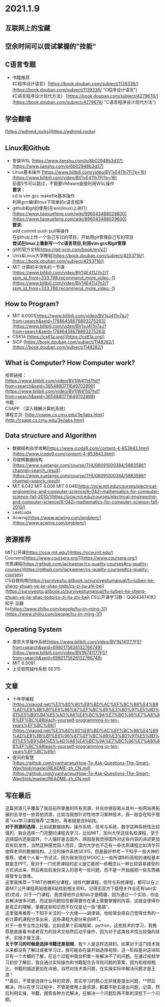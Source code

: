 # 2021.1.9 #
## 互联网上的宝藏 ##

## 空余时间可以尝试掌握的”技能“ ###

## C语言专题 ##
- 书籍推荐<br>
《C程序设计语言》[https://book.douban.com/subject/1139336/](https://book.douban.com/subject/1139336/ "C程序设计语言")<br>
《C语言程序设计现代方法》 [https://book.douban.com/subject/4279678/](https://book.douban.com/subject/4279678/ "C语言程序设计现代方法")

## 学会翻墙 ##
[https://wdnmd.rocks](https://wdnmd.rocks)

## Linux和Github ##
-  安装WSL [https://www.jianshu.com/p/6b02948b3d37](https://www.jianshu.com/p/6b02948b3d37)
-  Linux基本操作 [https://www.bilibili.com/video/BV1vE411h7Fi?p=16](https://www.bilibili.com/video/BV1vE411h7Fi?p=16)<br>
	前面5节可以跳过，不需要VMware直接利用WSL操作<br>
	**要求：**<br>
	cd ls vim gcc makefile基本操作<br>
	利用gcc编译linux下简单的c语言程序
- github和git的使用(在wsl(linux)上进行) [https://www.liaoxuefeng.com/wiki/896043488029600](https://www.liaoxuefeng.com/wiki/896043488029600)<br>
	**要求:**<br>
	add commit push pull等操作<br>
	在github上传一个自己写过的项目，开始用git管理自己写的项目<br>
	**尝试在linux上重新写一个c语言项目,利用vim gcc和git管理**
- git的官方文档[https://git-scm.com/book/en/v2]
- Unix&Linux大学教程[https://book.douban.com/subject/4253716/](https://book.douban.com/subject/4253716/)
- MIT 计算机中消失的一节课[https://www.bilibili.com/video/BV14E411J7n2/?spm_id_from=333.788.recommend_more_video.-1](https://www.bilibili.com/video/BV14E411J7n2/?spm_id_from=333.788.recommend_more_video.-1)

## How to Program? ##
- MIT 6.0001[https://www.bilibili.com/video/BV1sJ411n7aJ?from=search&seid=17686458678893275263](https://www.bilibili.com/video/BV1sJ411n7aJ?from=search&seid=17686458678893275263)
- CS61A [https://cs61a.org/](https://cs61a.org/)
- SICP [https://book.douban.com/subject/1148282/](https://book.douban.com/subject/1148282/)
	
## What is Computer? How Computer work? ##
视频链接：<br> 
[https://www.bilibili.com/video/BV1iW411d7hd?from=search&seid=3654880711649702898](https://www.bilibili.com/video/BV1iW411d7hd?from=search&seid=3654880711649702898)<br>
书籍：<br>
CSAPP （深入理解计算机系统）<br>
课程主页:
[http://csapp.cs.cmu.edu/3e/labs.html](http://csapp.cs.cmu.edu/3e/labs.html)<br>

## Data structure and Algorithm ##
- 数据结构自学攻略[https://www.icode9.com/content-4-853843.html](https://www.icode9.com/content-4-853843.html)
- 邓俊辉数据结构[https://www.xuetangx.com/course/THU08091000384/5883586?channel=search_result](https://www.xuetangx.com/course/THU08091000384/5883586?channel=search_result)
- MIT 6.042 MIT 6.006 MIT 6.046[https://ocw.mit.edu/courses/electrical-engineering-and-computer-science/6-042j-mathematics-for-computer-science-fall-2010/](https://ocw.mit.edu/courses/electrical-engineering-and-computer-science/6-042j-mathematics-for-computer-science-fall-2010/)
- Leetcode
- Acwing[https://www.acwing.com/problem/](https://www.acwing.com/problem/)

## 资源推荐 ##
MIT公开课[https://ocw.mit.edu/](https://ocw.mit.edu/)<br>
Coursera[https://www.coursera.org/](https://www.coursera.org/)<br>
优质课程[https://github.com/jackwener/cs-quality-courses#cs-quality-courses](https://github.com/jackwener/cs-quality-courses#cs-quality-courses)<br>
CS自救指南[https://survivesjtu.gitbook.io/survivesjtumanual/fu-lu/ben-ke-sheng-zhuan-ye-jie-shao-todo/cs-zi-jiu-zhi-bei](https://survivesjtu.gitbook.io/survivesjtumanual/fu-lu/ben-ke-sheng-zhuan-ye-jie-shao-todo/cs-zi-jiu-zhi-bei)
CS公开课学习群：QQ643874182<br>
知乎 豆瓣<br>
hs[https://www.zhihu.com/people/hu-jin-ming-31](https://www.zhihu.com/people/hu-jin-ming-31)<br>

## Operating System ##
- 南京大学操作系统[https://www.bilibili.com/video/BV1N741177F5?from=search&seid=6980175826132766749](https://www.bilibili.com/video/BV1N741177F5?from=search&seid=6980175826132766749)
- MIT 6.S081
- 上交软院操作系统 SE315

## 文章 ##
- 十年学编程<br>
	[https://xiaogd.net/%E3%80%90%E8%BD%AC%EF%BC%88%E4%B8%AD%E8%8B%B1%E6%96%87%EF%BC%89%E3%80%91%E5%8D%81%E5%B9%B4%E5%AD%A6%E4%BC%9A%E7%BC%96%E7%A8%8B%EF%BC%88teach-yourself-programming-in-ten-years%EF%BC%89/](https://xiaogd.net/%E3%80%90%E8%BD%AC%EF%BC%88%E4%B8%AD%E8%8B%B1%E6%96%87%EF%BC%89%E3%80%91%E5%8D%81%E5%B9%B4%E5%AD%A6%E4%BC%9A%E7%BC%96%E7%A8%8B%EF%BC%88teach-yourself-programming-in-ten-years%EF%BC%89/)
- 提问的智慧<br>
	[https://github.com/ryanhanwu/How-To-Ask-Questions-The-Smart-Way/blob/master/README-zh_CN.md](https://github.com/ryanhanwu/How-To-Ask-Questions-The-Smart-Way/blob/master/README-zh_CN.md)

## 写在最后 ##
这篇资源几乎覆盖了我目前所掌握的所有资源，并且你很容易从其中一些网站再拓展的去寻找一些其他资源，比如当我想针对性地学习某种技术，我一般会在知乎搜索“xxx学习课程推荐”之类的，再者就是去B站找。<br>
**对于资源的选择**，比如说数据结构，操作系统，信号与系统，数学这种系统性比较强的，我会选择一门完整的课程去学习，比如MIT，加州大学这些名校课程，至于选择国内还是国外，个人偏好是去国外，原因是我觉得国外对这些内容的讲述更加具有启发性，当然这种感觉因人而异，国内大学也不乏有一些优质课程比如清华邓俊辉老师的数据结构，上交的操作系统SE315，但是最好参考一下知乎一些大神的推荐，或者个人看一节试试，因为我发现在MOOC上一些所谓985高校的课程基本就是念PPT。我对于一门优质课程的定义是它能把一些概念以一种比较容易接受的方式讲出来，然后再去启发你深入的思考一些问题，而不是一开始就把一些东西搞得很专业很难。<br>
这里我推荐一下MIT的微积分课程，线性代数课程，信号与系统课程，都可以在上面MIT公开课程网站或者B站找到相关资料，记得去官方下载相关作业还有lab(实验)完成，对于一门课程，我觉得他作业和lab才是精髓，因为通过一个实验，你会去解决很多问题，而这些问题恰恰都需要你在课上需要掌握的内容，这就会使得你是真正的理解，掌握这些知识而不仅仅是记一些“套路”。<br>
这里我再推荐一下知乎关注的一个大佬——胡津铭，他经常会把自己觉得优秀的一些计算机课程分享出来，这些课程大部分来自MIT。<br>
对于一些专业性比较强，比如说某个前端框架，python，这些技术的学习，我推荐是直接看书或者官方的技术文档然后动手操作，因为对于这类技术性比较强的技术，实操才是王道。<br>
**关于学习的时候是选择书籍还是视频**，我个人是这样选择的。如果对于这门技术我从来都没有了解过或者学习过，我可能会在最开始选择视频，这一阶段是对这块知识有一个大概的了解，在这个过程中我会积累一些解决不了的问题。在通过视频学习初步了解后，我会通过实际操作和书籍配合去寻找问题的答案，因为和视频相比，书籍的描述更加在详细，当然对技术类问题，在实操实际中解决问题才是王道！<br>
**最后，不管是选择什么样的资源，其实学习的核心无非就是提出问题，**然后解决。所以在学习过程中，不管是使用上面资源，都要不断去提出问题，记录，然后利用实操，书籍，搜索各种方式解决，在解决一个问题后再不断的深挖下一个问题。

